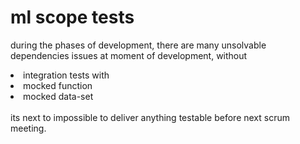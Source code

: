 # ml scope tests

during the phases of development, there are many unsolvable dependencies issues at moment of development, without 
      <li>integration tests with
      <li>mocked function
      <li>mocked data-set
</br></br>its next to impossible to deliver anything testable before next scrum meeting. 
